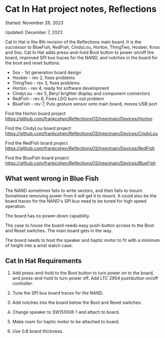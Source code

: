 # Cat In Hat project notes, Reflections

Started: November 26, 2023

Updated: December 7, 2023

Cat In Hat is the 8th revision of the Reflections main board. 
It is the successor to BlueFish, RedFish, CindyLou, Horton, ThingTwo, Hoober, Knox and Sox. Cat In Hat adds press-and-hold Boot button to power on/off the board, improved SPI bus traces for the NAND, and notches in the board for the boot and reset buttons.

- Sox - 1st generation board design
- Hoober - rev 2, fixes problems
- ThingTwo - rev 3, fixes problems
- Horton - rev 4, ready for software development
- CindyLou - rev 5, Beryl brighter display and component connectors
- RedFish - rev 6, Fixes LDO burn-out problem
- BlueFish - rev 7, Puts gesture sensor onto main board, moves USB port

Find the Horton board project
https://github.com/frankcohen/ReflectionsOS/tree/main/Devices/Horton

Find the CindyLou board project
https://github.com/frankcohen/ReflectionsOS/tree/main/Devices/CindyLou

Find the RedFish board project
https://github.com/frankcohen/ReflectionsOS/tree/main/Devices/RedFish

Find the BlueFish board project
https://github.com/frankcohen/ReflectionsOS/tree/main/Devices/BlueFish

## What went wrong in Blue Fish

The NAND sometimes fails to write sectors, and then fails to mount. Sometimes removing power from it will get it to mount. It could also be the board traces for the NAND's SPI bus need to be tuned for high speed operation.

The board has no power-down capability.

The case to house the board needs easy push-button access to the Boot and Reset switches. The main board gets in the way.

The board needs to host the speaker and haptic motor to fit with a minimum of height into a wrist watch case.

## Cat In Hat Requirements

1. Add press-and-hold to the Boot button to turn power on to the board, and press-and-hold to turn power off. Add LTC 2954 pushbutton on/off controller.

2. Tune the SPI bus board traces for the NAND.

3. Add notches into the board below the Boot and Reset switches.

4. Change speaker to SW151008-1 and attach to board.

5. Make room for haptic motor to be attached to board.

6. Use 0.8 board thickness.



